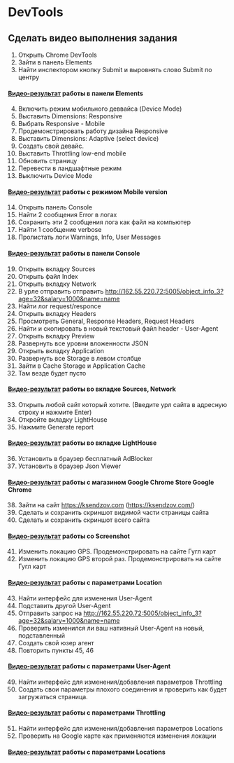 # DevTools

## Сделать видео выполнения задания

1. Открыть Chrome DevTools
2. Зайти в панель Elements
3. Найти инспектором кнопку Submit и выровнять слово Submit по центру

#### [Видео-результат](https://drive.google.com/file/d/13rfyIJeH4kMyFv2RUyBV3KuM6LaHNnob/view?usp=sharing) работы в панели Elements

4. Включить режим мобильного деввайса (Device Mode)
5. Выставить Dimensions: Responsive
6. Выбрать Responsive - Mobile
7. Продемонстрировать работу дизайна Responsive
8. Выставить Dimensions: Adaptive (select device)
9. Создать свой девайс.
10. Выставить Throttling low-end mobile
11. Обновить страницу
12. Перевести в ландшафтные режим
13. Выключить Device Mode

#### [Видео-результат](https://drive.google.com/file/d/1GCFSmiwJXR30iqt-Kn2F2cU-5xtwLb1T/view?usp=sharing) работы с режимом Mobile version

14. Открыть панель Console
15. Найти 2 сообщения Error в логах
16. Сохранить эти 2 сообщения лога как файл на компьютер
17. Найти 1 сообщение verbose
18. Пролистать логи Warnings, Info, User Messages

#### [Видео-результат](https://drive.google.com/file/d/1fGoYkpElLyXMJecMYjxVUMi5l2iDXWP9/view?usp=sharing) работы в панели Console

19. Открыть вкладку Sources
20. Открыть файл Index
21. Открыть вкладку Network
22. В урле отправить отправить http://162.55.220.72:5005/object_info_3?age=32&salary=1000&name=name
23. Найти лог request/responce
24. Открыть вкладку Headers
25. Просмотреть General, Response Headers, Request Headers
26. Найти и скопировать в новый текстовый файл header - User-Agent
27. Открыть вкладку Preview
28. Развернуть все уровни вложенности JSON
29. Открыть вкладку Application
30. Развернуть все Storage в левом столбце
31. Зайти в Cache Storage и Application Cache
32. Там везде будет пусто

#### [Видео-результат](https://drive.google.com/file/d/1ZRDlnDqgTEA0KtHRGVA1bmZZ2BVuokRi/view?usp=sharing) работы во вкладке Sources, Network

33. Открыть любой сайт который хотите. (Введите урл сайта в адресную строку и нажмите Enter)
34. Откройте вкладку LightHouse
35. Нажмите Generate report

#### [Видео-результат](https://drive.google.com/file/d/1IW5roetaanKJ9_K4z4j0fJmg4g8TZo8J/view?usp=sharing) работы во вкладке LightHouse

36. Установить в браузер бесплатный AdBlocker
37. Установить в браузер Json Viewer

#### [Видео-результат](https://drive.google.com/file/d/1asZxbr0hGyUg25g2UeznyQzgO4m5okhn/view?usp=sharing) работы с магазином Google Chrome Store Google Chrome

38. Зайти на сайт https://ksendzov.com (https://ksendzov.com/)
39. Сделать и сохранить скриншот видимой части страницы сайта
40. Сделать и сохранить скриншот всего сайта

#### [Видео-результат](https://drive.google.com/file/d/1HnSW3ksD73KSj47HmBKhRDPO5z57i4ky/view?usp=sharing) работы со Screenshot

41. Изменить локацию GPS. Продемонстрировать на сайте Гугл карт
42. Изменить локацию GPS второй раз. Продемонстрировать на сайте Гугл карт

#### [Видео-результат](https://drive.google.com/file/d/1RaRCIVE9fCuL2Ykq9nMTdxg_3UkPKCZ3/view?usp=sharing) работы с параметрами Location

43. Найти интерфейс для изменения User-Agent
44. Подставить другой User-Agent
45. Отправить запрос на http://162.55.220.72:5005/object_info_3?age=32&salary=1000&name=name
46. Проверить изменился ли ваш нативный User-Agent на новый, подставленный
47. Создать свой юзер агент
48. Повторить пункты 45, 46

#### [Видео-результат](https://drive.google.com/file/d/1v-McorkjR8YbuKAPXT76e5r3HON4_7JJ/view?usp=sharing) работы с параметрами User-Agent

49. Найти интерфейс для изменения/добавления параметров Throttling
50. Создать свои параметры плохого соединения и проверить как будет загружаться страница.

#### [Видео-результат](https://drive.google.com/file/d/17gynIBK787PG6fHlySuKZlcmv-L3YoOl/view?usp=sharing) работы с параметрами Throttling

51. Найти интерфейс для изменения/добавления параметров Locations
52. Проверить на Google карте как применяются изменения локации

#### [Видео-результат](https://drive.google.com/file/d/154xCgST2zeEabkBDRX5NxhoO6vS2R69D/view?usp=sharing) работы с параметрами Locations
